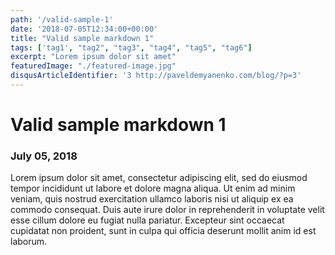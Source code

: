 ```yaml
---
path: '/valid-sample-1'
date: '2018-07-05T12:34:00+00:00'
title: "Valid sample markdown 1"
tags: ['tag1', "tag2", "tag3", "tag4", "tag5", "tag6"]
excerpt: "Lorem ipsum dolor sit amet"
featuredImage: "./featured-image.jpg"
disqusArticleIdentifier: '3 http://paveldemyanenko.com/blog/?p=3'
---
```


# Valid sample markdown 1

### July 05, 2018

Lorem ipsum dolor sit amet, consectetur adipiscing elit, sed do eiusmod tempor incididunt ut labore et dolore magna aliqua. Ut enim ad minim veniam, quis nostrud exercitation ullamco laboris nisi ut aliquip ex ea commodo consequat. Duis aute irure dolor in reprehenderit in voluptate velit esse cillum dolore eu fugiat nulla pariatur. Excepteur sint occaecat cupidatat non proident, sunt in culpa qui officia deserunt mollit anim id est laborum.
